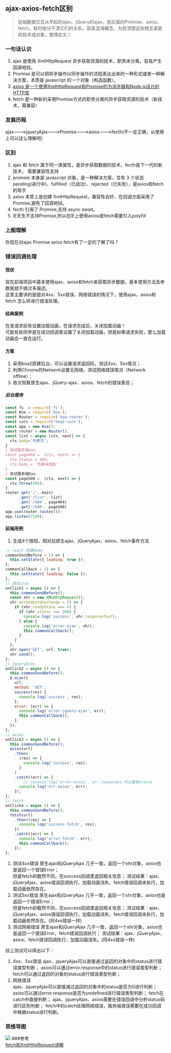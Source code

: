 ## ajax-axios-fetch区别
>前端数据交互从早起的ajax、jQuery的ajax，到后面的Promise、axios、fetch。有时候分不清它们的关系，容易混淆概念，为弄清楚这些相互紧密的技术或对象，整理此文！

### 一句话认识
1.  ajax 是使用 XmlHttpRequest 异步获取资源的技术，职责未分离，容易产生回调地狱。
2.  Promise 是可以把异步操作以同步操作的流程表达出来的一种形式或者一种解决方案，本质是 javascript 的一个对象（构造函数）。
3.  [axios 是一个使用XmlHttpRequest和Promise的为浏览器和Node.js设计的HTTP库](https:/www.kancloud.cn/yunye/axios/234845)
4.  fetch 是一种新的采用Promise方式的职责分离的异步获取资源的技术（新技术，需兼容）

### 发展历程
ajax--->jqueryAjax--->Promise--->axios--->fecth(不一定正确，从使用上可以这么理解吧)

### 区别

1.  ajax 和 fetch 属于同一类属性，是异步获取数据的技术，fecth是下一代的新技术， 需要兼容性支持
2.  promsie 本身是 javascript 对象，是一种解决方案，含有 3 个状态 pending(进行中)、fulfilled（已成功）、rejected（已失败），是axios和fetch的帮手
3.  axios 本质上是创建 XmlHttpRequest，兼容性会好，在回调方面采用了Promise,避免了回调地狱。
4.  fecth 引用了 Promise,支持 async await。
5.  IE天生不支持Promise,所以在IE上使用axios或fetch需要引入polyfill

### 上图理解
你现在对ajax Promise axios fetch有了一定的了解了吗？
###  错误回调处理
#### 现状
现在前端项目中基本使用ajax、axios和fetch来获取异步数据，基本使用方法及参数我就不做过多描述。    
这里主要讲的是面对4xx、5xx错误、网络错误的情况下，使用ajax、axios和fetch 怎么样进行错误处理。  
#### 经典案例
在发请求前有设置加载动画，在请求完成后，关闭加载动画！  
可能有些同学是在成功回调里设置了关闭加载动画，但是如果请求失败，那么加载动画会一直在运行。
#### 方案
1. 采用koa2搭建后台，可以设置请求返回码，测试4xx、5xx情况；
2. 利用Chrome的Network设置无网络，测试网络错误情况（Network offline）；
3. 依次观察原生ajax、jQuery-ajax、axios、fetch的错误表现；
##### 后台服务
```javascript
const fs  = require('fs');
const Koa = require('koa');
const Router = require('koa-router');
const cors = require('koa2-cors');
const app = new Koa();
const router = new Router();
const list = async (ctx, next) => {
  ctx.body='列表页';
}
/ 测试服务端4xx
const page404 =  (ctx, next) => {
  ctx.status = 404;
  ctx.body = '页面未找到'
}
/ 测试服务端5xx
const page500 =  (ctx, next) => {
  ctx.throw(500);
}
router.get('/', main)
      .get('/list', list)
      .get('/404', page404)
      .get('/500', page500)
app.use(router.routes());
app.listen(7100);
```
#### 前端用例
1. 生成4个按钮，相对应原生ajax、jQueryAjax、axios、fetch事件方法
```js
// react 构建demo
commonSendBefore = () => {
  this.setState({ loading: true });
};
commonCallback = () => {
  this.setState({ loading: false });
};
// 原生ajax
onClick1 = async () => {
  this.commonSendBefore();
  const xhr = new XMLHttpRequest();
  xhr.onreadystatechange = () => {
    if (xhr.readyState === 4) {
      if (xhr.status === 200) {
        console.log('success', xhr.responseText);
      } else {
        console.log('error-ajax', xhr);
        this.commonCallback();
      }
    }
  };
  xhr.open('GET', url, true);
  xhr.send();
};
// jqueryAjax
onClick2 = async () => {
  this.commonSendBefore();
  $.ajax({
    url,
    method: 'GET',
    success(res) {
      console.log('success', res);
    },
    error: (err) => {
      console.log('error-jquery-ajax', err);
      this.commonCallback();
    },
  });
};
// axios
onClick3 = async () => {
  this.commonSendBefore();
  axios(url)
    .then(
      (res) => {
        console.log('success', res);
      }
    )
    .catch((err) => {
        // console.log('error-axios', err.response);可以看到status
      console.log('err-axios', err);
    });
};
// fetch
onClick4 = async () => {
  this.commonSendBefore();
  fetch(url)
    .then((res) => {
      console.log('success-fetch', res);
    })
    .catch((err) => {
      console.log('error-fetch', err);
      this.commonCallback();
    });
};
```
1. 测试4xx错误
原生ajax和jQueryAjax 几乎一致，返回一个xhr对象，axios也是返回一个错误Error；  
但是fetch却截然不同，在success回调里返回相关信息；
测试结果：ajax、jQueryAjax、axios错误回调执行，加载动画消失，fetch错误回调未执行，加载动画依然存在。
1. 测试5xx错误
原生ajax和jQueryAjax 几乎一致，返回一个xhr对象，axios也是返回一个错误Error；  
但是fetch却截然不同，在success回调里返回相关信息；
测试结果：ajax、jQueryAjax、axios错误回调执行，加载动画消失，fetch错误回调未执行，加载动画依然存在。(同4xx错误一样)
1. 测试网络错误
原生ajax和jQueryAjax 几乎一致，返回一个xhr对象，axios也是返回一个错误Error，fetch错误回调执行；
测试结果：ajax、jQueryAjax、axios、fetch错误回调执行，加载动画消失。(同4xx错误一样)

综上测试可以得出以下：  
1. 4xx、5xx错误
ajax、jqueryAjax可以直接通过返回的对象中的status进行错误类型判断；
axios可以通过error.response中的status进行错误类型判断；
fetch可以通过返回的对象的status进行错误类型判断；
2. 网络错误  
ajax、jqueryAjax可以直接通过返回的对象中的status是否为0进行判断；
axios可以通过error.response是否为undefined进行错误类型判断；
fetch在catch中直接判断；
ajax、jqueryAjax、axios需要在错误回调中分析status码进行区别判断；
fetch中的catch处理网络错误，服务端错误需要在成功回调中根据status进行判断。
### 思维导图
![](./Jietu20180515-204251.jpg)
###参考  
[fetch和XmlHttpRequest讲解](https:/blog.csdn.net/u011413061/article/details/51932295)